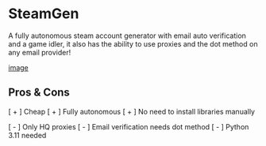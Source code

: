 # SteamGen

A fully autonomous steam account generator with email auto verification and a game idler, it also has the ability to use proxies and the dot method on any email provider!

[image](./.github/show.png)

## Pros & Cons

[ + ] Cheap
[ + ] Fully autonomous
[ + ] No need to install libraries manually

[ - ] Only HQ proxies
[ - ] Email verification needs dot method
[ - ] Python 3.11 needed
